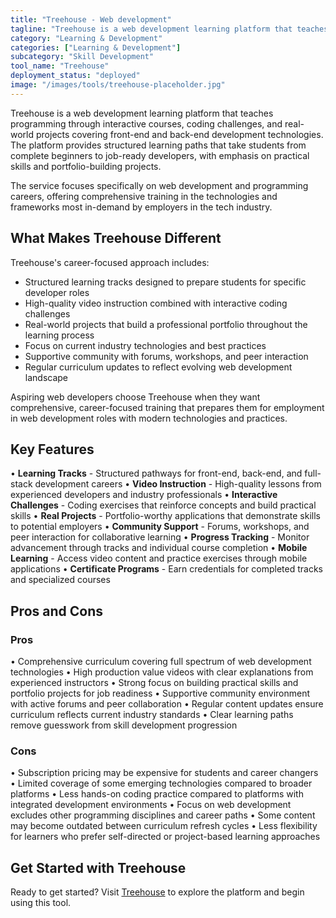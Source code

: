 ```yaml
---
title: "Treehouse - Web development"
tagline: "Treehouse is a web development learning platform that teaches programming through interactive courses, coding challenges, and real-world projects covering front-end and back-end development technologies..."
category: "Learning & Development"
categories: ["Learning & Development"]
subcategory: "Skill Development"
tool_name: "Treehouse"
deployment_status: "deployed"
image: "/images/tools/treehouse-placeholder.jpg"
---
```


Treehouse is a web development learning platform that teaches programming through interactive courses, coding challenges, and real-world projects covering front-end and back-end development technologies. The platform provides structured learning paths that take students from complete beginners to job-ready developers, with emphasis on practical skills and portfolio-building projects.

The service focuses specifically on web development and programming careers, offering comprehensive training in the technologies and frameworks most in-demand by employers in the tech industry.

## What Makes Treehouse Different

Treehouse's career-focused approach includes:
- Structured learning tracks designed to prepare students for specific developer roles
- High-quality video instruction combined with interactive coding challenges
- Real-world projects that build a professional portfolio throughout the learning process
- Focus on current industry technologies and best practices
- Supportive community with forums, workshops, and peer interaction
- Regular curriculum updates to reflect evolving web development landscape

Aspiring web developers choose Treehouse when they want comprehensive, career-focused training that prepares them for employment in web development roles with modern technologies and practices.

## Key Features

• **Learning Tracks** - Structured pathways for front-end, back-end, and full-stack development careers
• **Video Instruction** - High-quality lessons from experienced developers and industry professionals
• **Interactive Challenges** - Coding exercises that reinforce concepts and build practical skills
• **Real Projects** - Portfolio-worthy applications that demonstrate skills to potential employers
• **Community Support** - Forums, workshops, and peer interaction for collaborative learning
• **Progress Tracking** - Monitor advancement through tracks and individual course completion
• **Mobile Learning** - Access video content and practice exercises through mobile applications
• **Certificate Programs** - Earn credentials for completed tracks and specialized courses

## Pros and Cons

### Pros
• Comprehensive curriculum covering full spectrum of web development technologies
• High production value videos with clear explanations from experienced instructors
• Strong focus on building practical skills and portfolio projects for job readiness
• Supportive community environment with active forums and peer collaboration
• Regular content updates ensure curriculum reflects current industry standards
• Clear learning paths remove guesswork from skill development progression

### Cons
• Subscription pricing may be expensive for students and career changers
• Limited coverage of some emerging technologies compared to broader platforms
• Less hands-on coding practice compared to platforms with integrated development environments
• Focus on web development excludes other programming disciplines and career paths
• Some content may become outdated between curriculum refresh cycles
• Less flexibility for learners who prefer self-directed or project-based learning approaches

## Get Started with Treehouse

Ready to get started? Visit [Treehouse](https://teamtreehouse.com/) to explore the platform and begin using this tool.
